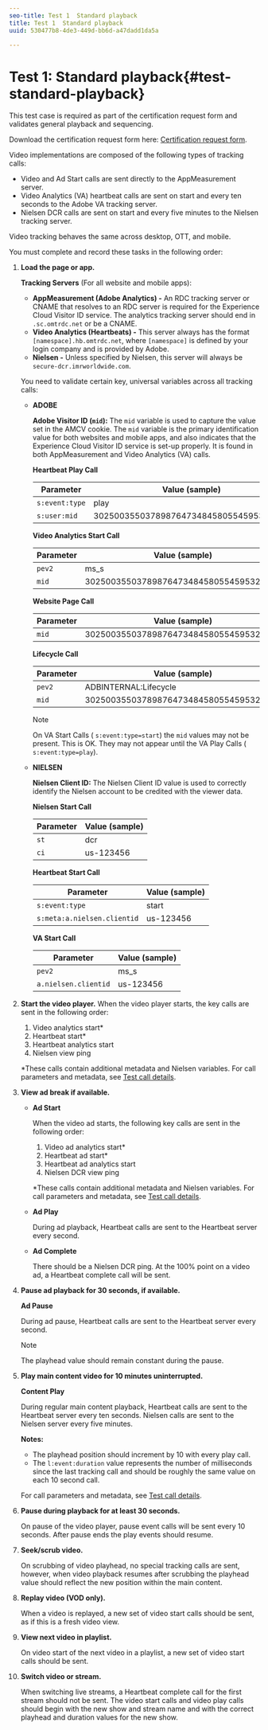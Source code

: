 ```yaml
---
seo-title: Test 1  Standard playback
title: Test 1  Standard playback
uuid: 530477b8-4de3-449d-bb6d-a47dadd1da5a

---
```


# Test 1: Standard playback{#test-standard-playback}

This test case is required as part of the certification request form and validates general playback and sequencing.

Download the certification request form here: [Certification request form](../../../nielsen-partnership/dcr-certification/dcr-cert-request-form.md).

Video implementations are composed of the following types of tracking calls:

* Video and Ad Start calls are sent directly to the AppMeasurement server. 
* Video Analytics (VA) heartbeat calls are sent on start and every ten seconds to the Adobe VA tracking server. 
* Nielsen DCR calls are sent on start and every five minutes to the Nielsen tracking server.

Video tracking behaves the same across desktop, OTT, and mobile.

You must complete and record these tasks in the following order:

1. **Load the page or app.**

   **Tracking Servers** (For all website and mobile apps):

   * **AppMeasurement (Adobe Analytics) -** An RDC tracking server or CNAME that resolves to an RDC server is required for the Experience Cloud Visitor ID service. The analytics tracking server should end in `.sc.omtrdc.net` or be a CNAME.     
   * **Video Analytics (Heartbeats) -** This server always has the format `[namespace].hb.omtrdc.net`, where `[namespace]` is defined by your login company and is provided by Adobe.
   * **Nielsen -** Unless specified by Nielsen, this server will always be `secure-dcr.imrworldwide.com`.

   You need to validate certain key, universal variables across all tracking calls:

   * **ADOBE**

     **Adobe Visitor ID (`mid`):** The `mid` variable is used to capture the value set in the AMCV cookie. The `mid` variable is the primary identification value for both websites and mobile apps, and also indicates that the Experience Cloud Visitor ID service is set-up properly. It is found in both AppMeasurement and Video Analytics (VA) calls.

     **Heartbeat Play Call**

     |  Parameter | Value (sample) |
     |---|---|
     | `s:event:type` | play |
     | `s:user:mid` | 30250035503789876473484580554595324209 |

     **Video Analytics Start Call**

     |  Parameter | Value (sample) |
     |---|---|
     | `pev2` | ms_s |
     | `mid` | 30250035503789876473484580554595324209 |

     **Website Page Call**

     |  Parameter | Value (sample) |
     |---|---|
     | `mid` | 30250035503789876473484580554595324209 |

     **Lifecycle Call**

     |  Parameter | Value (sample) |
     |---|---|
     | `pev2` | ADBINTERNAL:Lifecycle |
     | `mid` | 30250035503789876473484580554595324209 |

     >[!NOTE]
     >
     >On VA Start Calls ( `s:event:type=start`) the `mid` values may not be present. This is OK. They may not appear until the VA Play Calls ( `s:event:type=play`).

   * **NIELSEN**

     **Nielsen Client ID:** The Nielsen Client ID value is used to correctly identify the Nielsen account to be credited with the viewer data.

     **Nielsen Start Call**

     |  Parameter | Value (sample) |
     |---|---|
     | `st` | dcr |
     | `ci` | us-123456 |

     **Heartbeat Start Call**

     |  Parameter | Value (sample) |
     |---|---|
     | `s:event:type` | start |
     | `s:meta:a.nielsen.clientid` | us-123456 |

     **VA Start Call**

     |  Parameter | Value (sample) |
     |---|---|
     | `pev2` | ms_s |
     | `a.nielsen.clientid` | us-123456 |

1. **Start the video player.** When the video player starts, the key calls are sent in the following order:

   1. Video analytics start&#42; 
   1. Heartbeat start&#42; 
   1. Heartbeat analytics start 
   1. Nielsen view ping

   &#42;These calls contain additional metadata and Nielsen variables. For call parameters and metadata, see [Test call details](../../../nielsen-partnership/dcr-certification/dcr-cert-validation/dcr-cert-valid-call-details.md).

1. **View ad break if available.**

   * **Ad Start**

     When the video ad starts, the following key calls are sent in the following order:

     1. Video ad analytics start&#42; 
     1. Heartbeat ad start&#42; 
     1. Heartbeat ad analytics start 
     1. Nielsen DCR view ping

     &#42;These calls contain additional metadata and Nielsen variables. For call parameters and metadata, see [Test call details](../../../nielsen-partnership/dcr-certification/dcr-cert-validation/dcr-cert-valid-call-details.md).

   * **Ad Play**

     During ad playback, Heartbeat calls are sent to the Heartbeat server every second. 
    
   * **Ad Complete**

     There should be a Nielsen DCR ping. At the 100% point on a video ad, a Heartbeat complete call will be sent.

1. **Pause ad playback for 30 seconds, if available.** 

   **Ad Pause**

   During ad pause, Heartbeat calls are sent to the Heartbeat server every second.

   >[!NOTE]
   >
   >The playhead value should remain constant during the pause.

1. **Play main content video for 10 minutes uninterrupted.**

   **Content Play**

   During regular main content playback, Heartbeat calls are sent to the Heartbeat server every ten seconds. Nielsen calls are sent to the Nielsen server every five minutes.

   **Notes:**

   * The playhead position should increment by 10 with every play call.
   * The `l:event:duration` value represents the number of milliseconds since the last tracking call and should be roughly the same value on each 10 second call.

   For call parameters and metadata, see [Test call details](../../../nielsen-partnership/dcr-certification/dcr-cert-validation/dcr-cert-valid-call-details.md).

1. **Pause during playback for at least 30 seconds.**

   On pause of the video player, pause event calls will be sent every 10 seconds. After pause ends the play events should resume. 

1. **Seek/scrub video.**

   On scrubbing of video playhead, no special tracking calls are sent, however, when video playback resumes after scrubbing the playhead value should reflect the new position within the main content. 

1. **Replay video (VOD only).**

   When a video is replayed, a new set of video start calls should be sent, as if this is a fresh video view. 

1. **View next video in playlist.**

   On video start of the next video in a playlist, a new set of video start calls should be sent. 

1. **Switch video or stream.**

   When switching live streams, a Heartbeat complete call for the first stream should not be sent. The video start calls and video play calls should begin with the new show and stream name and with the correct playhead and duration values for the new show.

